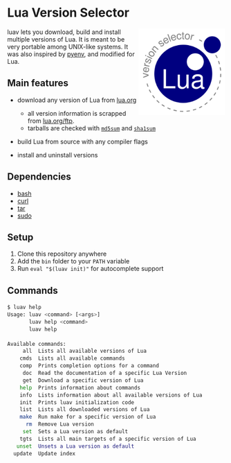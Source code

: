 # Lua Version Selector

<img align="right" width="200" src="logo.png">

luav lets you download, build and install multiple versions of Lua.
It is meant to be very portable among UNIX-like systems.
It was also inspired by [pyenv](https://github.com/pyenv/pyenv),
and modified for Lua.

## Main features

* download any version of Lua from [lua.org](https://www.lua.org)

  * all version information is scrapped from [lua.org/ftp](https://lua.org/ftp).
  * tarballs are checked with [`md5sum`](https://man7.org/linux/man-pages/man1/md5sum.1.html) and [`sha1sum`](https://man7.org/linux/man-pages/man1/sha1sum.1.html)

* build Lua from source with any compiler flags
* install and uninstall versions

## Dependencies

* [bash](https://www.gnu.org/software/bash/)
* [curl](https://curl.se/)
* [tar](https://en.wikipedia.org/wiki/Tar_(computing))
* [sudo](https://www.sudo.ws/)

## Setup

1. Clone this repository anywhere
2. Add the `bin` folder to your `PATH` variable
3. Run `eval "$(luav init)"` for autocomplete support

## Commands

```sh
$ luav help
Usage: luav <command> [<args>]
       luav help <command>
       luav help

Available commands:
     all  Lists all available versions of Lua
    cmds  Lists all available commands
    comp  Prints completion options for a command
     doc  Read the documentation of a specific Lua Version
     get  Download a specific version of Lua
    help  Prints information about commands
    info  Lists information about all available versions of Lua
    init  Prints luav initialization code
    list  Lists all downloaded versions of Lua
    make  Run make for a specific version of Lua
      rm  Remove Lua version
     set  Sets a Lua version as default
    tgts  Lists all main targets of a specific version of Lua
   unset  Unsets a Lua version as default
  update  Update index
```
